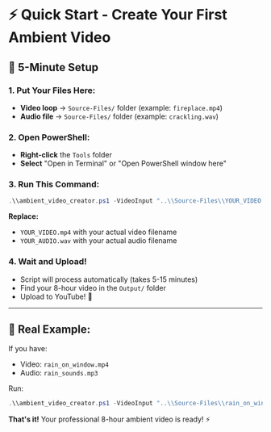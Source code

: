 # ⚡ Quick Start - Create Your First Ambient Video

## 🎯 **5-Minute Setup**

### **1. Put Your Files Here:**
- **Video loop** → `Source-Files/` folder (example: `fireplace.mp4`)
- **Audio file** → `Source-Files/` folder (example: `crackling.wav`)

### **2. Open PowerShell:**
- **Right-click** the `Tools` folder
- **Select** "Open in Terminal" or "Open PowerShell window here"

### **3. Run This Command:**
```powershell
.\\ambient_video_creator.ps1 -VideoInput "..\\Source-Files\\YOUR_VIDEO.mp4" -AudioInput "..\\Source-Files\\YOUR_AUDIO.wav" -DurationHours 8 -OutputPath "..\\Output\\my_first_ambient.mp4"
```

**Replace:**
- `YOUR_VIDEO.mp4` with your actual video filename
- `YOUR_AUDIO.wav` with your actual audio filename

### **4. Wait and Upload!**
- Script will process automatically (takes 5-15 minutes)
- Find your 8-hour video in the `Output/` folder
- Upload to YouTube! 🎉

---

## 📱 **Real Example:**

If you have:
- Video: `rain_on_window.mp4`
- Audio: `rain_sounds.mp3`

Run:
```powershell
.\\ambient_video_creator.ps1 -VideoInput "..\\Source-Files\\rain_on_window.mp4" -AudioInput "..\\Source-Files\\rain_sounds.mp3" -DurationHours 8 -OutputPath "..\\Output\\rainy_day_8hrs.mp4"
```

**That's it!** Your professional 8-hour ambient video is ready! ⚡